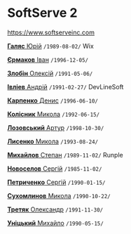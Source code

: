# SoftServe 2

https://www.softserveinc.com

[**Галяс** Юрiй](/players/halias.iurii.19890802.jpg) `/1989-08-02/` Wix

[**Єрмаков** Іван](/players/yermakov.ivan.19961205.jpg) `/1996-12-05/`

[**Злобін** Олексій](/players/zlobin.oleksii.19910506.jpg) `/1991-05-06/`

[**Івліев** Андрій](/players/ivliiev.andrii.19910227.jpg) `/1991-02-27/` DevLineSoft

[**Карпенко** Денис](/players/karpenko.denys.19960610.jpg) `/1996-06-10/`

[**Колiсник** Микола](/players/kolisnyk.mykola.19920615.jpg) `/1992-06-15/`

[**Лозовський** Артур](/players/lozovskyi.artur.19981030.jpg) `/1998-10-30/`

[**Лисенко** Микола](/players/lysenko.mykola.19930824.jpg) `/1993-08-24/`

[**Михайлов** Степан](/players/mykhailov.stepan.19891102.jpg) `/1989-11-02/` Runple

[**Новоселов** Сергiй](/players/novoselov.serhii.19851102.jpg) `/1985-11-02/`

[**Петриченко** Сергiй](/players/petrychenko.sergii.19900115.jpg) `/1990-01-15/`

[**Сухомлинов** Микола](/players/suhomlunov.suhomlunov.19901022.JPG) `/1990-10-22/`

[**Третяк** Олександр](/players/tretiak.oleksandr.19911130.jpg) `/1991-11-30/`

[**Унiцький** Михайло](/players/unitskyi.mykhailo.19900515.jpg) `/1990-05-15/`

